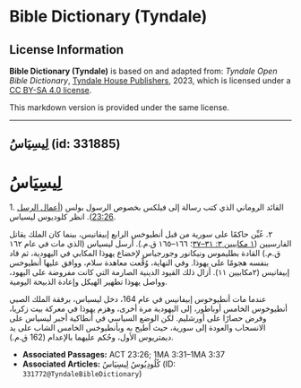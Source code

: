 # Bible Dictionary (Tyndale)

## License Information

**Bible Dictionary (Tyndale)** is based on and adapted from: _Tyndale Open Bible Dictionary_, [Tyndale House Publishers](https://tyndaleopenresources.com/), 2023, which is licensed under a [CC BY-SA 4.0 license](https://creativecommons.org/licenses/by-sa/4.0/legalcode.en).

This markdown version is provided under the same license.



--------------------------------

## لِيسِيَاسُ (id: 331885)

لِيسِيَاسُ
==========

1\. القائد الروماني الذي كتب رسالة إلى فيلكس بخصوص الرسول بولس ([أعمال الرسل 23:26](https://ref.ly/Acts23:26)). انظر كلوديوس ليسياس.

٢. عُيِّن حاكمًا على سورية من قبل أنطيوخس الرابع إبيفانيس، بينما كان الملك يقاتل الفارسيين ([١ مكابيين ٣: ٣١–٣٧](https://ref.ly/1Macc3:31-1Macc3:37)؛ ١٦٦–١٦٥ ق.م.). أرسل ليسياس (الذي مات في عام ١٦٢ ق.م.) القادة بطليموس ونيكانور وجورجياس لإخضاع يهوذا المكابي في اليهودية، ثم قاد بنفسه هجومًا على يهوذا. وفي النهاية، وُقِّعت معاهدة سلام، ووافق عليها أنطيوخس إبيفانيس (٢مكابيين ١١). أزال ذلك القيود الدينية الصارمة التي كانت مفروضة على اليهود، وواصل يهوذا تطهير الهيكل وإعادة الذبيحة اليومية.

عندما مات أنطيوخوس إبيفانيس في عام 164، دخل ليسياس، برفقة الملك الصبي أنطيوخوس الخامس أوباطور، إلى اليهودية مرة أخرى، وهزم يهوذا في معركة بيت زكريا، وفرض حصارًا على أورشليم. لكن الوضع السياسي في أنطاكية أجبر ليسياس على الانسحاب والعودة إلى سورية، حيث أطيح به وبأنطيوخس الخامس الشاب على يد ديمتريوس الأول، وحُكم عليهما بالإعدام (162 ق.م.).

* **Associated Passages:** ACT 23:26; 1MA 3:31–1MA 3:37
* **Associated Articles:** كُلُودِيُوسُ لِيسِيَاسُ (ID: `331772@TyndaleBibleDictionary`)

